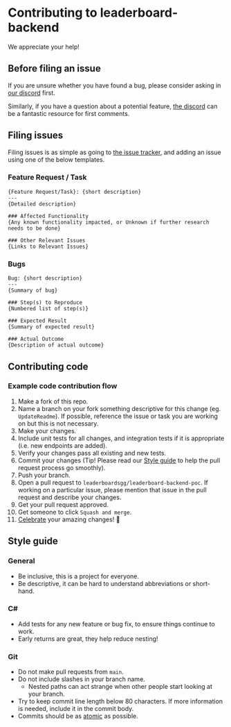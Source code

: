 # Contributing to leaderboard-backend

We appreciate your help!

## Before filing an issue

If you are unsure whether you have found a bug, please consider asking in [our discord][discord] first.

Similarly, if you have a question about a potential feature, [the discord][discord] can be a fantastic resource for first comments.

## Filing issues

Filing issues is as simple as going to [the issue tracker](https://github.com/speedrun-website/leaderboard-backend/issues), and adding an issue using one of the below templates.

### Feature Request / Task

```
{Feature Request/Task}: {short description}
---
{Detailed description}

### Affected Functionality
{Any known functionality impacted, or Unknown if further research needs to be done}

### Other Relevant Issues
{Links to Relevant Issues}
```

### Bugs

```
Bug: {short description}
---
{Summary of bug}

### Step(s) to Reproduce
{Numbered list of step(s)}

### Expected Result
{Summary of expected result}

### Actual Outcome
{Description of actual outcome}
```

## Contributing code

### Example code contribution flow

1. Make a fork of this repo.
1. Name a branch on your fork something descriptive for this change (eg. `UpdateReadme`). If possible, reference the issue or task you are working on but this is not necessary.
1. Make your changes.
1. Include unit tests for all changes, and integration tests if it is appropriate (i.e. new endpoints are added).
1. Verify your changes pass all existing and new tests.
1. Commit your changes (Tip! Please read our [Style guide](#style-guide) to help the pull request process go smoothly).
1. Push your branch.
1. Open a pull request to `leaderboardsgg/leaderboard-backend-poc`. If working on a particular issue, please mention that issue in the pull request and describe your changes.
1. Get your pull request approved.
1. Get someone to click `Squash and merge`.
1. [Celebrate][discord] your amazing changes! 🎉

## Style guide

### General

- Be inclusive, this is a project for everyone.
- Be descriptive, it can be hard to understand abbreviations or short-hand.

### C#

- Add tests for any new feature or bug fix, to ensure things continue to work.
- Early returns are great, they help reduce nesting!

### Git

- Do not make pull requests from `main`.
- Do not include slashes in your branch name.
  - Nested paths can act strange when other people start looking at your branch.
- Try to keep commit line length below 80 characters. If more information is needed, include it in the commit body.
- Commits should be as [atomic](https://www.freshconsulting.com/insights/blog/atomic-commits/) as possible.

[discord]: https://discord.gg/TZvfau25Vb
